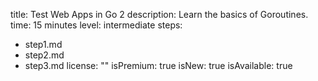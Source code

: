 title: Test Web Apps in Go 2
description: Learn the basics of Goroutines.
time: 15 minutes
level: intermediate
steps:
- step1.md
- step2.md
- step3.md
license: ""
isPremium: true
isNew: true
isAvailable: true
